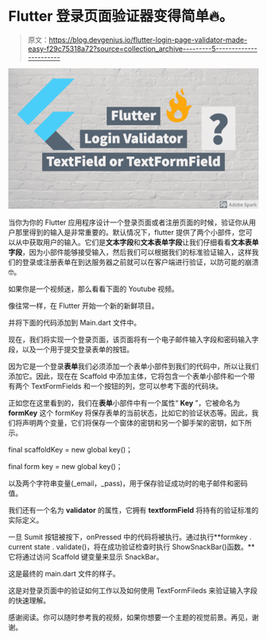 # Flutter 登录页面验证器变得简单🔥。

> 原文：<https://blog.devgenius.io/flutter-login-page-validator-made-easy-f29c75318a72?source=collection_archive---------5----------------------->

![](img/6e5bc9e1a54e3173bf8039722e80235a.png)

当你为你的 Flutter 应用程序设计一个登录页面或者注册页面的时候，验证你从用户那里得到的输入是非常重要的。默认情况下，flutter 提供了两个小部件，您可以从中获取用户的输入。它们是**文本字段**和**文本表单字段**让我们仔细看看**文本表单字段**，因为小部件能够接受输入，然后我们可以根据我们的标准验证输入，这样我们的登录或注册表单在到达服务器之前就可以在客户端进行验证，以防可能的崩溃🤓。

如果你是一个视频迷，那么看看下面的 Youtube 视频。

像往常一样，在 Flutter 开始一个新的新鲜项目。

并将下面的代码添加到 Main.dart 文件中。

现在，我们将实现一个登录页面，该页面将有一个电子邮件输入字段和密码输入字段，以及一个用于提交登录表单的按钮。

因为它是一个登录**表单**我们必须添加一个表单小部件到我们的代码中，所以让我们添加它。因此，现在在 Scaffold 中添加主体，它将包含一个表单小部件和一个带有两个 TextFormFields 和一个按钮的列，您可以参考下面的代码块。

正如您在这里看到的，我们在**表单**小部件中有一个属性“ **Key** ”，它被命名为 **formKey** 这个 formKey 将保存表单的当前状态，比如它的验证状态等。因此，我们将声明两个变量，它们将保存一个窗体的密钥和另一个脚手架的密钥，如下所示。

final scaffoldKey = new global key<scaffoldstate>()；</scaffoldstate>

final form key = new global key<formstate>()；</formstate>

以及两个字符串变量(_email，_pass)，用于保存验证成功时的电子邮件和密码值。

我们还有一个名为 **validator** 的属性，它拥有 **textformField** 将持有的验证标准的实际定义。

一旦 Sumit 按钮被按下，onPressed 中的代码将被执行。通过执行**formkey . current state . validate()，将在成功验证检查时执行 ShowSnackBar()函数。**它将通过访问 Scaffold 键变量来显示 SnackBar。

这是最终的 main.dart 文件的样子。

这是对登录页面中的验证如何工作以及如何使用 TextFormFileds 来验证输入字段的快速理解。

感谢阅读。你可以随时参考我的视频，如果你想要一个主题的视觉前景。再见，谢谢。